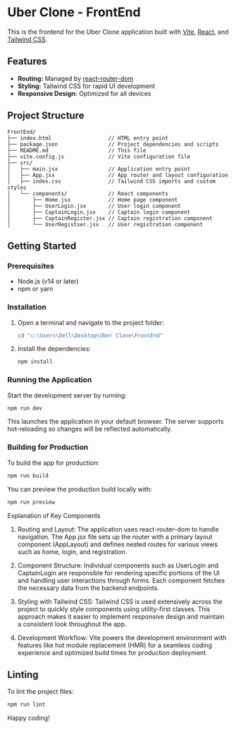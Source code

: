 # Uber Clone - FrontEnd

This is the frontend for the Uber Clone application built with [Vite](https://vitejs.dev/), [React](https://reactjs.org/), and [Tailwind CSS](https://tailwindcss.com/).

## Features

- **Routing:** Managed by [react-router-dom](https://reactrouter.com/)
- **Styling:** Tailwind CSS for rapid UI development
- **Responsive Design:** Optimized for all devices

## Project Structure

```
FrontEnd/
├── index.html                  // HTML entry point
├── package.json                // Project dependencies and scripts
├── README.md                   // This file
├── vite.config.js              // Vite configuration file
├── src/
│   ├── main.jsx                // Application entry point
│   ├── App.jsx                 // App router and layout configuration
│   ├── index.css               // Tailwind CSS imports and custom styles
│   └── components/             // React components
│       ├── Home.jsx            // Home page component
│       ├── UserLogin.jsx       // User login component
│       ├── CaptainLogin.jsx    // Captain login component
│       ├── CaptainRegister.jsx // Captain registration component
│       └── UserRegistser.jsx   // User registration component
```

## Getting Started

### Prerequisites

- Node.js (v14 or later)
- npm or yarn

### Installation

1. Open a terminal and navigate to the project folder:

   ```bash
   cd "c:\Users\Dell\Desktop\Uber Clone\FrontEnd"
   ```

2. Install the dependencies:

   ```bash
   npm install
   ```

### Running the Application

Start the development server by running:

```bash
npm run dev
```

This launches the application in your default browser. The server supports hot-reloading so changes will be reflected automatically.

### Building for Production

To build the app for production:

```bash
npm run build
```

You can preview the production build locally with:

```bash
npm run preview
```

Explanation of Key Components
1. Routing and Layout:
The application uses react-router-dom to handle navigation. The App.jsx file sets up the router with a primary layout component (AppLayout) and defines nested routes for various views such as home, login, and registration.

2. Component Structure:
Individual components such as UserLogin and CaptainLogin are responsible for rendering specific portions of the UI and handling user interactions through forms. Each component fetches the necessary data from the backend endpoints.

3. Styling with Tailwind CSS:
Tailwind CSS is used extensively across the project to quickly style components using utility-first classes. This approach makes it easier to implement responsive design and maintain a consistent look throughout the app.

4. Development Workflow:
Vite powers the development environment with features like hot module replacement (HMR) for a seamless coding experience and optimized build times for production deployment.

## Linting

To lint the project files:

```bash
npm run lint
```

Happy coding!